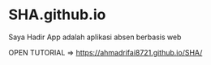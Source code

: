 # SHA.github.io
Saya Hadir App adalah aplikasi absen berbasis web


OPEN TUTORIAL => https://ahmadrifai8721.github.io/SHA/
